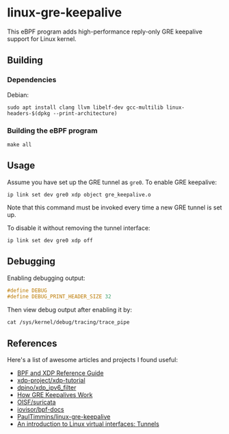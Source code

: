 # linux-gre-keepalive

This eBPF program adds high-performance reply-only GRE keepalive support for Linux kernel.

## Building

### Dependencies

Debian:

```shell
sudo apt install clang llvm libelf-dev gcc-multilib linux-headers-$(dpkg --print-architecture)
```

### Building the eBPF program

```shell
make all
```

## Usage

Assume you have set up the GRE tunnel as `gre0`. To enable GRE keepalive:

```shell
ip link set dev gre0 xdp object gre_keepalive.o
```

Note that this command must be invoked every time a new GRE tunnel is set up.

To disable it without removing the tunnel interface:

```shell
ip link set dev gre0 xdp off
```

## Debugging

Enabling debugging output:

```c
#define DEBUG
#define DEBUG_PRINT_HEADER_SIZE 32
```

Then view debug output after enabling it by:

```shell
cat /sys/kernel/debug/tracing/trace_pipe
```

## References

Here's a list of awesome articles and projects I found useful:

* [BPF and XDP Reference Guide](https://docs.cilium.io/en/latest/bpf/)
* [xdp-project/xdp-tutorial](https://github.com/xdp-project/xdp-tutorial)
* [dpino/xdp_ipv6_filter](https://github.com/dpino/xdp_ipv6_filter)
* [How GRE Keepalives Work](https://www.cisco.com/c/en/us/support/docs/ip/generic-routing-encapsulation-gre/63760-gre-keepalives-63760.html)
* [OISF/suricata](https://github.com/OISF/suricata)
* [iovisor/bpf-docs](https://github.com/iovisor/bpf-docs)
* [PaulTimmins/linux-gre-keepalive](https://github.com/PaulTimmins/linux-gre-keepalive)
* [An introduction to Linux virtual interfaces: Tunnels](https://developers.redhat.com/blog/2019/05/17/an-introduction-to-linux-virtual-interfaces-tunnels/)